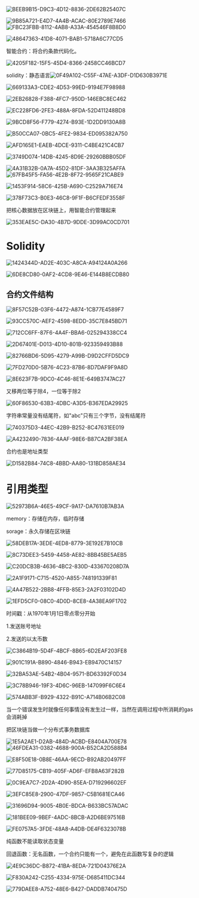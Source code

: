 ![BEEB9B15-D9C3-4D12-8836-2DE62B25407C](https://tva1.sinaimg.cn/large/007S8ZIlly1gh6lrub04aj30pc0cwgo3.jpg)

![9B85A721-E4D7-4A4B-ACAC-80E2789E7466](https://tva1.sinaimg.cn/large/007S8ZIlly1gh6ls7931pj30uo0jtjw8.jpg)![FBC23FBB-8112-4AB8-A33A-454546F8B8D0](https://tva1.sinaimg.cn/large/007S8ZIlly1gh6ltyxtrcj30hw03l406.jpg)



![48647363-41D8-4071-BAB1-5718A6C77CD5](https://tva1.sinaimg.cn/large/007S8ZIlly1gh6ludzinzj30vk0gcgoy.jpg) 



智能合约：将合约条款代码化。

![4205F182-15F5-45D4-8366-2458CC46BCD7](https://tva1.sinaimg.cn/large/007S8ZIlly1gh39m3h6s9j30ea07naaw.jpg)

solidity：静态语言![0F49A102-C55F-47AE-A3DF-D1D630B3971E](https://tva1.sinaimg.cn/large/007S8ZIlly1gh39qc2hf9j30sf0fc0vd.jpg)

![669133A3-CDE2-4D53-99ED-9194E7F98988](https://tva1.sinaimg.cn/large/007S8ZIlly1gh39ri6n95j30u00jegpq.jpg)



![2EB26828-F388-4FC7-950D-146EBC8EC462](https://tva1.sinaimg.cn/large/007S8ZIlly1gh39s1wawjj30ym0jote1.jpg)

![EC228FD6-2FE3-488A-8FDA-52D411248BD8](https://tva1.sinaimg.cn/large/007S8ZIlly1gh39uqtuuej30xg0epdmv.jpg)

![9BCD8F56-F779-4274-B93E-1D2DD9130A8B](https://tva1.sinaimg.cn/large/007S8ZIlly1gh39wpzbjwj30wp0bn76r.jpg)

![B50CCA07-0BC5-4FE2-9834-ED095382A750](https://tva1.sinaimg.cn/large/007S8ZIlly1gh6k3czt52j30q10as0vg.jpg)

![AFD165E1-EAEB-4DCE-9311-C4BE421C4CB7](https://tva1.sinaimg.cn/large/007S8ZIlly1gh6lkwqvycj30zs0jctew.jpg)



![3749D074-14DB-4245-8D9E-29260BBB05DF](https://tva1.sinaimg.cn/large/007S8ZIlly1gh6llehy0fj30tz0k1wis.jpg)

![4A31B32B-0A7A-45D2-81DF-3AA3B325AFFA](https://tva1.sinaimg.cn/large/007S8ZIlly1gh6lmj91hsj30qa0idn0e.jpg)![67FB45F5-FA56-4E2B-8F72-9565F21CABE9](https://tva1.sinaimg.cn/large/007S8ZIlly1gh6lozrb4pj30rs0f2wh7.jpg)

![1453F914-58C6-425B-A690-C2529A716E74](https://tva1.sinaimg.cn/large/007S8ZIlly1gh6lwl4c9ej30u60ftwhz.jpg)

![378F73C3-B0E3-46C8-9F1F-B6CFEDF3558F](https://tva1.sinaimg.cn/large/007S8ZIlly1gh6lx887mhj31010j9teo.jpg)

把核心数据放在区块链上，用智能合约管理起来

![353EAE5C-DA30-4B7D-9DDE-3D99AC0CD701](https://tva1.sinaimg.cn/large/007S8ZIlly1gh6ly7n9gkj311g0i2n18.jpg)



# Solidity

![1424344D-AD2E-403C-A8CA-A94124A0A266](https://tva1.sinaimg.cn/large/007S8ZIlly1gh3a9uveg4j3089084aaz.jpg)

![6DE8CD80-0AF2-4CD8-9E46-E144B8ECDB80](https://tva1.sinaimg.cn/large/007S8ZIlly1gh3aahsextj307n0a3ab1.jpg)

## 合约文件结构

![8F57C52B-03F6-4472-A874-1CB77E4589F7](https://tva1.sinaimg.cn/large/007S8ZIlly1gh3abu2ps5j30g70cyq5v.jpg)



![93CC570C-AEF2-4598-8EDD-35C7E845BD71](https://tva1.sinaimg.cn/large/007S8ZIlly1gh5m3h8rtyj30lu0ex41c.jpg)

![712CC6FF-87F6-4A4F-BBA6-025294338CC4](https://tva1.sinaimg.cn/large/007S8ZIlly1gh3b29658gj30mf0hjn32.jpg)

![2D67401E-D013-4D10-801B-923359493B88](https://tva1.sinaimg.cn/large/007S8ZIlly1gh3b2yufu5j30sr0eewgg.jpg)



![82766BD6-5D95-4279-A99B-D9D2CFFD5DC9](https://tva1.sinaimg.cn/large/007S8ZIlly1gh3b392i7oj30le08v0u0.jpg)

![7FD270D0-5B76-4C23-87B6-8D7DAF9F9A8D](https://tva1.sinaimg.cn/large/007S8ZIlly1gh3b3tso9uj310b0ezjur.jpg)

![8E623F7B-9DC0-4C46-8E1E-649B3747AC27](https://tva1.sinaimg.cn/large/007S8ZIlly1gh3b7uxoorj30ks087ju7.jpg)

又移两位等于除4，一位等于除2

![60F86530-63B3-4DBC-A3D5-B367EDA29925](https://tva1.sinaimg.cn/large/007S8ZIlly1gh3bqkbb1vj30u40eidkn.jpg)

字符串常量没有结尾符，如"abc"只有三个字节，没有结尾符

![740375D3-44EC-42B9-B252-8C47631EE019](https://tva1.sinaimg.cn/large/007S8ZIlly1gh3cv2htmxj30w00ez7cu.jpg)



![A4232490-7836-4AAF-98E6-B87CA2BF38EA](https://tva1.sinaimg.cn/large/007S8ZIlly1gh5menxsmvj30jx09hq6o.jpg)

合约也是地址类型

![D1582B84-74C8-4BBD-AA80-131BD858AE34](https://tva1.sinaimg.cn/large/007S8ZIlly1gh5mfd71cfj30vt0c4q5t.jpg)

# 引用类型

![52973B6A-46E5-49CF-9A17-DA7610B7AB3A](https://tva1.sinaimg.cn/large/007S8ZIlly1gh5mlficanj30ro0afabu.jpg)

memory：存储在内存，临时存储

sorage：永久存储在区块链



![58DEB17A-3EDE-4ED8-8779-3E192E7B10CB](https://tva1.sinaimg.cn/large/007S8ZIlly1gh5mr2t47rj30p80g7djx.jpg)

![8C73DEE3-5459-4458-AE82-8BB45BE5AEB5](https://tva1.sinaimg.cn/large/007S8ZIlly1gh5mrs98mqj30mk0d2myt.jpg)

![C20DCB3B-4636-4BC2-830D-433670208D7A](https://tva1.sinaimg.cn/large/007S8ZIlly1gh5nev64a0j30gq08240n.jpg)

![2A1F9171-C715-4520-A855-748191339F81](https://tva1.sinaimg.cn/large/007S8ZIlly1gh5ndwu3ooj30ij09utc2.jpg) 

![4A47B522-2BB8-4FFB-85E3-2A2F03102D4D](https://tva1.sinaimg.cn/large/007S8ZIlly1gh5npgoe6kj30ou0fhtcv.jpg)

![1EFD5CF0-08C0-4D0D-8CE8-4A38EA9F1702](https://tva1.sinaimg.cn/large/007S8ZIlly1gh5nou8fgej30r90eidjl.jpg)

时间戳：从1970年1月1日零点零分开始

1.发送账号地址

2.发送的以太币数



![C3864B19-5D4F-4BCF-8B65-6D2EAF203FE8](https://tva1.sinaimg.cn/large/007S8ZIlly1gh5nkx9djaj30o10domyy.jpg)

![901C191A-B890-4846-B943-EB9470C14157](https://tva1.sinaimg.cn/large/007S8ZIlly1gh3cyu2og8j30j809ngnz.jpg)





![32BA53AE-54B2-4B04-9571-BD63392F0D34](https://tva1.sinaimg.cn/large/007S8ZIlly1gh3czddpppj30m30bfq50.jpg)

![3C78B946-19F3-4D6C-96EB-147099F6C6E4](https://tva1.sinaimg.cn/large/007S8ZIlly1gh3d2txrinj30h708d76r.jpg)



![574ABB3F-B929-4322-B91C-A714B06B2C08](https://tva1.sinaimg.cn/large/007S8ZIlly1gh5b4s1deoj30m20fh76x.jpg)

 当一个错误发生时就像任何事情没有发生过一样，当然在调用过程中所消耗的gas会消耗掉

把区块链当做一个分布式事务数据库

![1E5A2AE1-D2AB-484D-ACBD-E8404A700E78](https://tva1.sinaimg.cn/large/007S8ZIlly1gh5bfr2sr3j30mi08egn0.jpg)![46FDEA31-0382-4688-900A-B52CA2D588B4](https://tva1.sinaimg.cn/large/007S8ZIlly1gh5k4azq9wj30oy0hdgo8.jpg)

  

![E8F50E18-0B8E-46AA-9ECD-B92AB20497FF](https://tva1.sinaimg.cn/large/007S8ZIlly1gh5k04ej90j30o4098gou.jpg)

![77D85175-CB19-405F-AD6F-EFB8A63F282B](https://tva1.sinaimg.cn/large/007S8ZIlly1gh5k2jvp0oj30th0cxdlg.jpg)

![0C9EA7C7-2D2A-4D90-85EA-D719296602EF](https://tva1.sinaimg.cn/large/007S8ZIlly1gh5k4x5j9aj30vo0bzgnp.jpg)

![3EFC85E8-2900-47DF-9857-C5B1681ECA46](https://tva1.sinaimg.cn/large/007S8ZIlly1gh5lb7tp1fj31040hpq7y.jpg)

![31696D94-9005-4B0E-BDCA-B633BC57ADAC](https://tva1.sinaimg.cn/large/007S8ZIlly1gh5lczgjqbj311h0g6n0t.jpg)

  ![181BEE09-9BEF-4ADC-8BCB-A2D6BE97516B](https://tva1.sinaimg.cn/large/007S8ZIlly1gh5lgl1htej30eb090dhh.jpg)

![FE0757A5-3FDE-48A8-A4DB-DE4F6323078B](https://tva1.sinaimg.cn/large/007S8ZIlly1gh5lkwlhpsj30od0fuq5j.jpg)

纯函数不能读取状态变量

回退函数：无名函数，一个合约只能有一个，避免在此函数写复杂的逻辑

![4E9C36DC-B872-41BA-8EDA-721D04376E2A](https://tva1.sinaimg.cn/large/007S8ZIlly1gh5ls339b1j30ij0dgn04.jpg)

![F830A242-C255-4334-975E-D685411DC344](https://tva1.sinaimg.cn/large/007S8ZIlly1gh5lytnw42j30h10aojt9.jpg)

![779DAEE8-A752-48E6-B427-DADDB740475D](https://tva1.sinaimg.cn/large/007S8ZIlly1gh5lz56jcnj30d4042wf6.jpg)